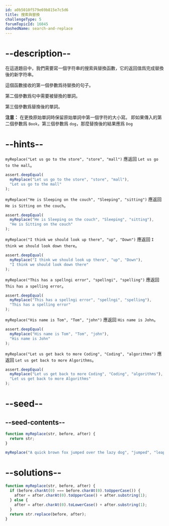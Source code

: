 ```yaml
---
id: a0b5010f579e69b815e7c5d6
title: 搜索與替換
challengeType: 5
forumTopicId: 16045
dashedName: search-and-replace
---
```


# --description--

在這道題目中，我們需要寫一個字符串的搜索與替換函數，它的返回值爲完成替換後的新字符串。

這個函數接收的第一個參數爲待替換的句子。

第二個參數爲句中需要被替換的單詞。

第三個參數爲替換後的單詞。

**注意：** 在更換原始單詞時保留原始單詞中第一個字符的大小寫。 即如果傳入的第二個參數爲 `Book`，第三個參數爲 `dog`，那麼替換後的結果應爲 `Dog`

# --hints--

`myReplace("Let us go to the store", "store", "mall")` 應返回 `Let us go to the mall`。

```js
assert.deepEqual(
  myReplace("Let us go to the store", "store", "mall"),
  "Let us go to the mall"
);
```

`myReplace("He is Sleeping on the couch", "Sleeping", "sitting")` 應返回 `He is Sitting on the couch`。

```js
assert.deepEqual(
  myReplace("He is Sleeping on the couch", "Sleeping", "sitting"),
  "He is Sitting on the couch"
);
```

`myReplace("I think we should look up there", "up", "Down")` 應返回 `I think we should look down there`。

```js
assert.deepEqual(
  myReplace("I think we should look up there", "up", "Down"),
  "I think we should look down there"
);
```

`myReplace("This has a spellngi error", "spellngi", "spelling")` 應返回 `This has a spelling error`。

```js
assert.deepEqual(
  myReplace("This has a spellngi error", "spellngi", "spelling"),
  "This has a spelling error"
);
```

`myReplace("His name is Tom", "Tom", "john")` 應返回 `His name is John`。

```js
assert.deepEqual(
  myReplace("His name is Tom", "Tom", "john"),
  "His name is John"
);
```

`myReplace("Let us get back to more Coding", "Coding", "algorithms")` 應返回 `Let us get back to more Algorithms`。

```js
assert.deepEqual(
  myReplace("Let us get back to more Coding", "Coding", "algorithms"),
  "Let us get back to more Algorithms"
);
```

# --seed--

## --seed-contents--

```js
function myReplace(str, before, after) {
  return str;
}

myReplace("A quick brown fox jumped over the lazy dog", "jumped", "leaped");
```

# --solutions--

```js
function myReplace(str, before, after) {
  if (before.charAt(0) === before.charAt(0).toUpperCase()) {
    after = after.charAt(0).toUpperCase() + after.substring(1);
  } else {
    after = after.charAt(0).toLowerCase() + after.substring(1);
  }
  return str.replace(before, after);
}
```
